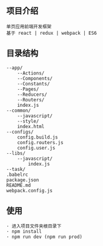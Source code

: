 ## 项目介绍 ##
	
	单页应用前端开发框架
	基于 react | redux | webpack | ES6

## 目录结构 ##

	--app/
		--Actions/
		--Components/
		--Constants/
		--Pages/
		--Reducers/
		--Routers/
		index.js
	--common/
		--javascript/
		--style/
		index.html
	--configs/
		config.build.js
		config.routers.js
		config.user.js
	--libs/
		--javascript/
			index.js
	--task/
	.babelrc
	package.json
	README.md
	webpack.config.js

## 使用 ##

	· 进入项目文件夹根目录下
	· npm install
	· npm run dev (npm run prod)
